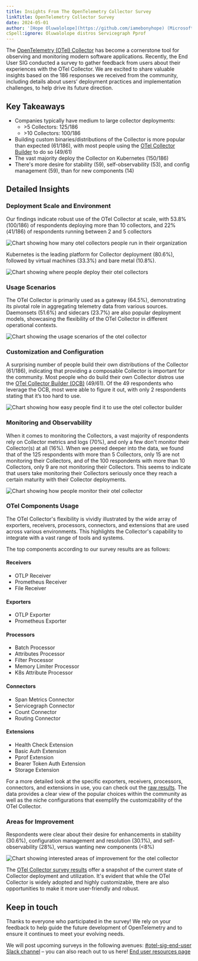 ```yaml
---
title: Insights From The OpenTelemetry Collector Survey
linkTitle: OpenTelemetry Collector Survey
date: 2024-05-01
author: '[Hope Oluwalolope](https://github.com/iamebonyhope) (Microsoft)'
cSpell:ignore: Oluwalolope distros Servicegraph Pprof
---
```


The [OpenTelemetry (OTel) Collector](https://opentelemetry.io/docs/collector/) has become a cornerstone tool for observing and monitoring modern software applications. Recently, the End User SIG conducted a survey to gather feedback from users about their experiences with the OTel Collector. We are excited to share valuable insights based on the 186 responses we received from the community, including details about users’ deployment practices and implementation challenges, to help drive its future direction.

## Key Takeaways
- Companies typically have medium to large collector deployments:
  - \>5 Collectors: 125/186
  - \>10 Collectors: 100/186
- Building custom binaries/distributions of the Collector is more popular than expected (61/186), with most people using the [OTel Collector Builder](https://github.com/open-telemetry/opentelemetry-collector-builder) to do so (49/61)
- The vast majority deploy the Collector on Kubernetes (150/186)
- There's more desire for stability (59), self-observability (53), and config management (59), than for new components (14)

## Detailed Insights

### Deployment Scale and Environment
Our findings indicate robust use of the OTel Collector at scale, with 53.8%(100/186) of respondents deploying more than 10 collectors, and  22%(41/186) of respondents running between 2 and 5 collectors

![Chart showing how many otel collectors people run in their organization](deployment-scale.png)

Kubernetes is the leading platform for Collector deployment (80.6%), followed by virtual machines (33.3%) and bare metal (10.8%).

![Chart showing where people deploy their otel collectors](deployment-environment.png)

### Usage Scenarios 
The OTel Collector is primarily used as a gateway (64.5%), demonstrating its pivotal role in aggregating telemetry data from various sources. Daemonsets (51.6%) and sidecars (23.7%) are also popular deployment models, showcasing the flexibility of the OTel Collector in different operational contexts.

![Chart showing the usage scenarios of the otel collector](usage-scenarios.png)

### Customization and Configuration
A surprising number of people build their own distributions of the Collector (61/186), indicating that providing a composable Collector is important for the community. Most people who do build their own Collector distros use the [OTel Collector Builder (OCB)](https://github.com/open-telemetry/opentelemetry-collector-builder) (49/61). Of the 49 respondents who leverage the OCB, most were able to figure it out, with only 2 respondents stating that it’s too hard to use.

![Chart showing how easy people find it to use the otel collector builder](ocb-usage.png)

### Monitoring and Observability
When it comes to monitoring the Collectors, a vast majority of respondents rely on Collector metrics and logs (70%), and only a few don't monitor their Collector(s) at all (16%). When we peered deeper into the data, we found that of the 125 respondents with more than 5 Collectors, only 15 are not monitoring their Collectors, and of the 100 respondents with more than 10 Collectors, only 9 are not monitoring their Collectors. This seems to indicate that users take monitoring their Collectors seriously once they reach a certain maturity with their Collector deployments.

![Chart showing how people monitor their otel collector](monitoring.png)

### OTel Components Usage
The OTel Collector's flexibility is vividly illustrated by the wide array of exporters, receivers, processors, connectors, and extensions that are used across various environments. This highlights the Collector's capability to integrate with a vast range of tools and systems.

The top components according to our survey results are as follows:

#### Receivers
- OTLP Receiver
- Prometheus Receiver
- File Receiver

#### Exporters
- OTLP Exporter
- Prometheus Exporter

#### Processors
- Batch Processor
- Attributes Processor
- Filter Processor
- Memory Limiter Processor
- K8s Attribute Processor

#### Connectors
- Span Metrics Connector
- Servicegraph Connector
- Count Connector
- Routing Connector

#### Extensions
- Health Check Extension
- Basic Auth Extension
- Pprof Extension
- Bearer Token Auth Extension
- Storage Extension

For a more detailed look at the specific exporters, receivers, processors, connectors, and extensions in use, you can check out the [raw results](https://github.com/open-telemetry/sig-end-user/blob/main/end-user-surveys/otel-collector/otel-collector-survey.csv). The data provides a clear view of the popular choices within the community as well as the niche configurations that exemplify the customizability of the OTel Collector.

### Areas for Improvement
Respondents were clear about their desire for enhancements in stability (30.6%),  configuration management and resolution (30.1%), and self-observability (28%), versus wanting new components (<8%)

![Chart showing interested areas of improvement for the otel collector](areas-of-improvement.png)

The [OTel Collector survey results](https://github.com/open-telemetry/sig-end-user/blob/main/end-user-surveys/otel-collector/otel-collector-survey.csv) offer a snapshot of the current state of Collector deployment and utilization. It's evident that while the OTel Collector is widely adopted and highly customizable, there are also opportunities to make it more user-friendly and robust. 

## Keep in touch
Thanks to everyone who participated in the survey! We rely on your feedback to help guide  the future development of OpenTelemetry and to ensure it continues to meet your evolving needs. 

We will post upcoming surveys in the following avenues:
[#otel-sig-end-user Slack channel](https://cloud-native.slack.com/archives/C01RT3MSWGZ) – you can also reach out to us here!
[End user resources page](https://opentelemetry.io/community/end-user/)
